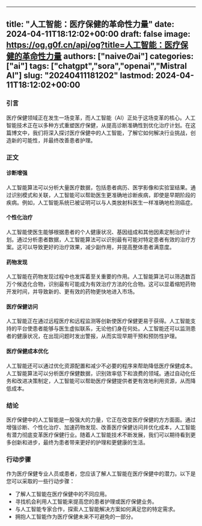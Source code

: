 
---
title: "人工智能：医疗保健的革命性力量"
date: 2024-04-11T18:12:02+00:00
draft: false
image: https://og.g0f.cn/api/og?title=人工智能：医疗保健的革命性力量
authors: ["naiveのai"]
categories: ["ai"]
tags: ["chatgpt","sora","openai","Mistral AI"]
slug: "20240411181202"
lastmod: 2024-04-11T18:12:02+00:00
---
### 引言

医疗保健领域正在发生一场变革，而人工智能（AI）正处于这场变革的核心。人工智能技术正在以多种方式重塑医疗保健，从提高诊断准确性到优化治疗计划。在这篇博文中，我们将深入探讨医疗保健中的人工智能，了解它如何解决行业挑战，创造新的可能性，并最终改善患者护理。

### 正文

#### 诊断增强

人工智能算法可以分析大量医疗数据，包括患者病历、医学影像和实验室结果。通过识别模式和关联，人工智能可以帮助医生更准确地诊断疾病，即使是早期阶段的疾病。例如，人工智能系统已被证明可以与人类放射科医生一样准确地检测癌症。

#### 个性化治疗

人工智能使医生能够根据患者的个人健康状况、基因组成和其他因素定制治疗计划。通过分析患者数据，人工智能算法可以识别最有可能对特定患者有效的治疗方案。这可以导致更好的治疗效果，减少副作用，并提高整体患者满意度。

#### 药物发现

人工智能在药物发现过程中也发挥着至关重要的作用。人工智能算法可以筛选数百万个候选化合物，识别最有可能成为有效治疗方法的化合物。这可以显着缩短药物开发时间，并导致新的、更有效的药物更快地进入市场。

#### 医疗保健访问

人工智能正在通过远程医疗和远程监测等创新使医疗保健更易于获得。人工智能支持的平台使患者能够与医生虚拟联系，无论他们身在何处。人工智能还可以监测患者的健康状况，在出现问题时发出警报，从而实现早期干预和预防性护理。

#### 医疗保健成本优化

人工智能还可以通过优化资源配置和减少不必要的程序来帮助降低医疗保健成本。人工智能算法可以分析医疗保健数据，识别效率低下和浪费的领域。通过自动化任务和改进决策制定，人工智能可以帮助医疗保健提供者更有效地利用资源，从而降低成本。

### 结论

医疗保健中的人工智能是一股强大的力量，它正在改变医疗保健的方方面面。通过增强诊断、个性化治疗、加速药物发现、改善医疗保健访问并优化成本，人工智能有潜力彻底变革医疗保健行业。随着人工智能技术不断发展，我们可以期待看到更多创新和进步，最终为患者带来更好的护理和更健康的生活。

### 行动步骤

作为医疗保健专业人员或患者，您应该了解人工智能在医疗保健中的潜力。以下是您可以采取的一些行动步骤：

- 了解人工智能在医疗保健中的不同应用。
- 寻找机会利用人工智能来提高您的患者护理或医疗保健业务。
- 与人工智能专家合作，探索人工智能解决方案如何满足您的特定需求。
- 拥抱人工智能作为医疗保健未来不可避免的一部分。